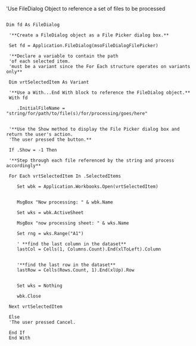 'Use FileDialog Object to reference a set of files to be processed

<pre><code>
Dim fd As FileDialog
 
 '**Create a FileDialog object as a File Picker dialog box.**
 
 Set fd = Application.FileDialog(msoFileDialogFilePicker)
 
 '**Declare a variable to contain the path
 'of each selected item.
 'must be a variant since the For Each structure operates on variants only**
 
 Dim vrtSelectedItem As Variant
 
 '**Use a With...End With block to reference the FileDialog object.**
 With fd
    
    .InitialFileName = "string/for/path/to/file(s)/for/processing/goes/here"
    
 
 '**Use the Show method to display the File Picker dialog box and return the user's action.
 'The user pressed the button.**
 
 If .Show = -1 Then
 
 '**Step through each file referenced by the string and process accordingly**
 
 For Each vrtSelectedItem In .SelectedItems
 
    Set wbk = Application.Workbooks.Open(vrtSelectedItem)
        
    
    MsgBox "Now processing: " & wbk.Name
    
    Set wks = wbk.ActiveSheet
    
    MsgBox "now processing sheet: " & wks.Name
    
    Set rng = wks.Range("A1")
    
    ' **find the last column in the dataset**
    lastCol = Cells(1, Columns.Count).End(xlToLeft).Column
   
    
    '**find the last row in the dataset**
    lastRow = Cells(Rows.Count, 1).End(xlUp).Row
    
        
    Set wks = Nothing
    
    wbk.Close
     
 Next vrtSelectedItem
 
 Else
 'The user pressed Cancel.
 
 End If
 End With
</code></pre>
